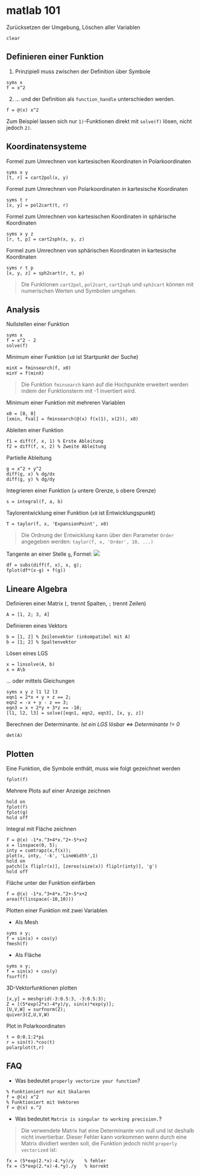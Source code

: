 # matlab 101

Zurücksetzen der Umgebung, Löschen aller Variablen

```
clear
```

## Definieren einer Funktion

1. Prinzipiell muss zwischen der Definition über Symbole

```
syms x
f = x^2
```

2. ... und der Definition als `function_handle` unterschieden werden. 

```
f = @(x) x^2
```

Zum Beispiel lassen sich nur `1)`-Funktionen direkt mit `solve(f)` lösen, nicht jedoch `2)`.

## Koordinatensysteme

Formel zum Umrechnen von kartesischen Koordinaten in Polarkoordinaten 

```
syms x y
[t, r] = cart2pol(x, y)
```

Formel zum Umrechnen von Polarkoordinaten in kartesische Koordinaten

```
syms t r
[x, y] = pol2cart(t, r)
```

Formel zum Umrechnen von kartesischen Koordinaten in sphärische Koordinaten

```
syms x y z
[r, t, p] = cart2sph(x, y, z)
```

Formel zum Umrechnen von sphärischen Koordinaten in kartesische Koordinaten

```
syms r t p
[x, y, z] = sph2cart(r, t, p)
```

> Die Funktionen `cart2pol`, `pol2cart`, `cart2sph` und `sph2cart` können mit numerischen Werten und Symbolen umgehen.

## Analysis

Nullstellen einer Funktion

```
syms x
f = x^2 - 2
solve(f)
```

Minimum einer Funktion (`x0` ist Startpunkt der Suche)

```
minX = fminsearch(f, x0)
minY = f(minX)
```

> Die Funktion `fminsearch` kann auf die Hochpunkte erweitert werden indem der Funktionsterm mit -1 invertiert wird.

Minimum einer Funktion mit mehreren Variablen

```
x0 = [0, 0]
[xmin, fval] = fminsearch(@(x) f(x(1), x(2)), x0)
```

Ableiten einer Funktion

```
f1 = diff(f, x, 1) % Erste Ableitung
f2 = diff(f, x, 2) % Zweite Ableitung
```

Partielle Ableitung

```
g = x^2 + y^2
diff(g, x) % dg/dx
diff(g, y) % dg/dy
```

Integrieren einer Funktion (`a` untere Grenze, `b` obere Grenze)

```
s = integral(f, a, b)
```

Taylorentwicklung einer Funktion (`x0` ist Entwicklungspunkt)

```
T = taylor(f, x, 'ExpansionPoint', x0)
```

> Die Ordnung der Entwicklung kann über den Parameter `Order` angegeben werden: `taylor(f, x, 'Order', 10, ...)`

Tangente an einer Stelle `g`, Formel: <img src="https://render.githubusercontent.com/render/math?math=t(x)=\frac{\partial%20f}{\partial%20x}(x_0)(x-x_0)%2Bf(x_0)">

```
df = subs(diff(f, x), x, g);
fplot(df*(x-g) + f(g))    
```

## Lineare Algebra

Definieren einer Matrix (`,` trennt Spalten, `;` trennt Zeilen)

```
A = [1, 2; 3, 4]
```

Definieren eines Vektors

```
b = [1, 2] % Zeilenvektor (inkompatibel mit A)
b = [1; 2] % Spaltenvektor
```

Lösen eines LGS

```
x = linsolve(A, b)
x = A\b
```

... oder mittels Gleichungen

```
syms x y z l1 l2 l3
eqn1 = 2*x + y + z == 2;
eqn2 = -x + y - z == 3;
eqn3 = x + 2*y + 3*z == -10;
[l1, l2, l3] = solve([eqn1, eqn2, eqn3], [x, y, z])
```

Berechnen der Determinante. *Ist ein LGS lösbar <=> Determinante != 0*

```
det(A)
```

## Plotten

Eine Funktion, die Symbole enthält, muss wie folgt gezeichnet werden

```
fplot(f)
```

Mehrere Plots auf einer Anzeige zeichnen

```
hold on
fplot(f)
fplot(g)
hold off
```

Integral mit Fläche zeichnen

```
f = @(x) -1*x.^3+4*x.^2+-5*x+2
x = linspace(0, 5);
inty = cumtrapz(x,f(x));
plot(x, inty, '-k', 'LineWidth',1)
hold on
patch([x fliplr(x)], [zeros(size(x)) fliplr(inty)], 'g')
hold off
```

Fläche unter der Funktion einfärben

```
f = @(x) -1*x.^3+4*x.^2+-5*x+2
area(f(linspace(-10,10)))
```

Plotten einer Funktion mit zwei Variablen

* Als Mesh

```
syms x y;
f = sin(x) + cos(y)
fmesh(f)
```

* Als Fläche

```
syms x y;
f = sin(x) + cos(y)
fsurf(f)
```

3D-Vektorfunktionen plotten

```
[x,y] = meshgrid(-3:0.5:3, -3:0.5:3);
Z = [(5*exp(2*x)-4*y)/y, sin(x)*exp(y)];
[U,V,W] = surfnorm(Z);
quiver3(Z,U,V,W)
```

Plot in Polarkoordinaten

```
t = 0:0.1:2*pi
r = sin(t).*cos(t)
polarplot(t,r)
```

## FAQ

- Was bedeutet `properly vectorize your function`?
```
% Funktioniert nur mit Skalaren
f = @(x) x^2
% Funktioniert mit Vektoren
f = @(x) x.^2
```

- Was bedeutet `Matrix is singular to working precision.`?
> Die verwendete Matrix hat eine Determinante von null und ist deshalb nicht invertierbar. Dieser Fehler kann vorkommen wenn durch eine Matrix dividiert werden soll, die Funktion jedoch nicht `properly vectorized` ist:
```
fx = (5*exp(2.*x)-4.*y)/y    % fehler
fx = (5*exp(2.*x)-4.*y)./y   % korrekt
```
